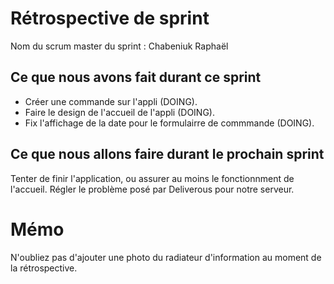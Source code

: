 # Rétrospective de sprint

Nom du scrum master du sprint : Chabeniuk Raphaël

## Ce que nous avons fait durant ce sprint

- Créer une commande sur l'appli (DOING).
- Faire le design de l'accueil de l'appli (DOING).
- Fix l'affichage de la date pour le formulairre de commmande (DOING).

## Ce que nous allons faire durant le prochain sprint

Tenter de finir l'application, ou assurer au moins le fonctionnment de l'accueil.
Régler le problème posé par Deliverous pour notre serveur.

# Mémo
N'oubliez pas d'ajouter une photo du radiateur d'information au moment de la rétrospective.
